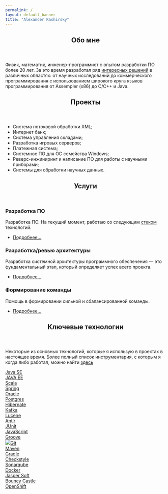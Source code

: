 ```yaml
---
permalink: /
layout: default_banner
title: "Alexander Kashirsky"
---
```


<section id="about">
    <div class="inner">
        <article>
            <header class="major">
                <h2>Обо мне</h2>
            </header>
            <p>
            Физик, математик, инженер-программист с опытом разработки ПО более 20 лет.
            За это время разработал ряд <a href="#projects" class="next scrolly">интересных решений</a> в различных областях: от научных исследований до коммерческого
            программирования c использованием широкого круга языков программирования от Assempler (x86) до C/С++ и Java.
            </p>
        </article>
    </div>
</section>
<section id="projects">
    <div class="inner">
        <article>
            <header class="major">
                <h2>Проекты</h2>
            </header>
            <p>
                <ul>
                    <li>Система потоковой обработки XML;</li>
                    <li>Интернет банк;</li>
                    <li>Система управления складами;</li>
                    <li>Разработка игровых серверов;</li>
                    <li>Платежная система;</li>
                    <li>Системное ПО для OC семейства Windows;</li>
                    <li>Реверс-инжиниринг и написание ПО для работы с научными приборами;</li>
                    <li>Системы для обработки научных данных.</li>
                </ul>
            </p>
        </article>
    </div>
</section>
<section id="services">
    <div class="inner">
        <header class="major">
            <h2>Услуги</h2>
        </header>
        <div class="content">
            <h3>Разработка ПО</h3>
            <p>Разработка ПО. На текущий момент, работаю со следующим <a href="#keytechnologies" class="next scrolly">стеком</a> технологий.</p>
            <ul class="actions">
                <li><a href="/development" class="button next scrolly">Подробнее...</a></li>
            </ul>
        </div>
        <div class="context">
            <h3>Разработка/ревью архитектуры</h3>
            <p>Разработка системной архитектуры программного обеспечения — это фундаментальный этап, который определяет успех всего проекта. </p>
            <ul class="actions">
                <li><a href="/arhitecture" class="button next scrolly">Подробнее...</a></li>
            </ul>
        </div>
        <div class="context">
            <h3>Формирование команды</h3>
            <p>Помощь в формировании сильной и сбалансированной команды.</p>
            <ul class="actions">
                <li><a href="/hr" class="button next scrolly">Подробнее...</a></li>
            </ul>
        </div>
    </div>
</section>
<section id="keytechnologies">
    <div class="inner">
        <article>
            <header class="major">
                <h2>Ключевые технологии</h2>
            </header>
            <p>Некоторые из основных технологий, которые я использую в проектах в настоящее время. Более полный список инструментария,
            с которым я когда либо работал, можно найти <a href="alltechnologies" class="next scrolly">здесь</a></p>
            <div class="row">
                    <div class="line">
                        <div><a href="https://www.java.com" target="_blank"><span class="image fit"><img src="images/in/javase.webp" alt="" />Java SE</span></a></div>
                        <div><a href="https://jakarta.ee/" target="_blank"><span class="image fit"><img src="images/in/javaee.webp" alt="" />JAVA EE</span></a></div>
                        <div><a href="https://scala-lang.org/" target="_blank"><span class="image fit"><img src="images/in/scala.webp" alt="" />Scala</span></a></div>
                        <div><a href="https://spring.io/" target="_blank"><span class="image fit"><img src="images/in/spring.webp" alt="" />Spring</span></a></div>
                        <div><a href="https://www.oracle.com/" target="_blank"><span class="image fit"><img src="images/in/oracledb.webp" alt="" />Oracle</span></a></div>
                        <div><a href="https://www.postgresql.org/" target="_blank"><span class="image fit"><img src="images/in/postgresdb.webp" alt="" />Postgres</span></a></div>
                        <div><a href="https://hibernate.org/" target="_blank"><span class="image fit"><img src="images/in/hibernate.webp" alt="" />Hibernate</span></a></div>
                        <div><a href="https://kafka.apache.org/" target="_blank"><span class="image fit"><img src="images/in/kafka.webp" alt="" />Kafka</span></a></div>
                        <div><a href="https://lucene.apache.org/" target="_blank"><span class="image fit"><img src="images/in/lucene.webp" alt="" />Lucene</span></a></div>
                        <div><a href="https://www.antlr.org/" target="_blank"><span class="image fit"><img src="images/in/antlr.webp" alt="" />Antlr</span></a></div>
                        <div><a href="https://junit.org" target="_blank"><span class="image fit"><img src="images/in/junit.webp" alt="" />JUnit</span></a></div>
                        <div><a href="https://developer.mozilla.org/ru/docs/Learn_web_development/Core/Scripting/What_is_JavaScript" target="_blank"><span class="image fit"><img src="images/in/javascript.webp" alt="" />JavaScript</span></a></div>
                        <div><a href="https://www.groovy-lang.org/" target="_blank"><span class="image fit"><img src="images/in/groove.webp" alt="" />Groove</span></a></div>
                        <div><a href="https://git-scm.com/" target="_blank"><span class="image fit"><img src="images/in/git.webp">Git</span></a></div>
                        <div><a href="https://maven.apache.org/" target="_blank"><span class="image fit"><img src="images/in/maven.webp" alt="" />Maven</span></a></div>
                        <div><a href="https://gradle.org/" target="_blank"><span class="image fit"><img src="images/in/gradle.webp" alt="" />Gradle</span></a></div>
                        <div><a href="https://checkstyle.org/" target="_blank"><span class="image fit"><img src="images/in/checkstyle.webp" alt="" />Checkstyle</span></a></div>
                        <div><a href="https://www.sonarsource.com/products/sonarqube/" target="_blank"><span class="image fit"><img src="images/in/sonarcube.webp" alt="" />Sonarqube</span></a></div>
                        <div><a href="https://www.docker.com/" target="_blank"><span class="image fit"><img src="images/in/docker.webp" alt="" />Docker</span></a></div>
                        <div><a href="https://www.jaspersoft.com/" target="_blank"><span class="image fit"><img src="images/in/jaspersoft.webp" alt="" />Jasper Soft</span></a></div>
                        <div><a href="https://www.bouncycastle.org/" target="_blank"><span class="image fit"><img src="images/in/bounsycastle.webp" alt="" />Bouncy Castle</span></a></div>
                        <div><a href="https://www.redhat.com/en/technologies/cloud-computing/openshift" target="_blank"><span class="image fit"><img src="images/in/openshift.webp" alt="" />OpenShift</span></a></div>
                    </div>
            </div>
        </article>
    </div>
</section>

